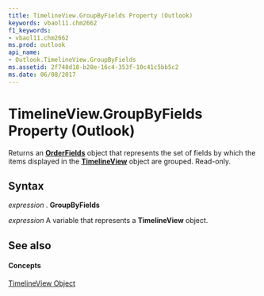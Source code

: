 ```yaml
---
title: TimelineView.GroupByFields Property (Outlook)
keywords: vbaol11.chm2662
f1_keywords:
- vbaol11.chm2662
ms.prod: outlook
api_name:
- Outlook.TimelineView.GroupByFields
ms.assetid: 2f748d18-b28e-16c4-353f-10c41c5bb5c2
ms.date: 06/08/2017
---
```



# TimelineView.GroupByFields Property (Outlook)

Returns an **[OrderFields](orderfields-object-outlook.md)** object that represents the set of fields by which the items displayed in the **[TimelineView](timelineview-object-outlook.md)** object are grouped. Read-only.


## Syntax

 _expression_ . **GroupByFields**

 _expression_ A variable that represents a **TimelineView** object.


## See also


#### Concepts


[TimelineView Object](timelineview-object-outlook.md)

